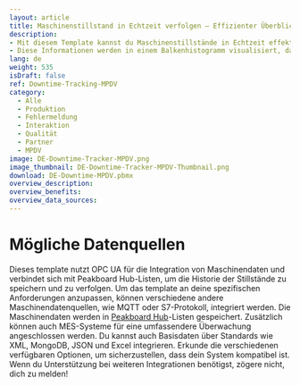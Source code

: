 ```yaml
---
layout: article
title: Maschinenstillstand in Echtzeit verfolgen – Effizienter Überblick über Maschinendaten
description: 
- Mit diesem Template kannst du Maschinenstillstände in Echtzeit effektiv überwachen und verwalten. Das Template nutzt OPC UA, um kritische Maschinendaten zu erfassen, die nahtlos in einer Peakboard Hub-Liste gespeichert werden. Stillstände werden als zeitlich sortierte Liste von Zuständen nach Maschine oder Arbeitsplatz dargestellt, einschließlich Zeitstempel, aktuellem Zustand, Begründung (falls zutreffend) und der Dauer des Stillstands.
- Diese Informationen werden in einem Balkenhistogramm visualisiert, das dir einen klaren Überblick über die Stillstände bietet und es dir ermöglicht, Muster und Verbesserungsbereiche zu identifizieren. Du kannst Stillstände direkt im Template einfach bearbeiten und für jeden Vorfall Gründe hinzufügen, um sicherzustellen, dass dein Team den Kontext für eine effektive Fehlersuche hat. Durch die Anzeige relevanter Kennzahlen auf deinen Bildschirmen erhöhst du die Transparenz in deinen Produktionsprozessen, reduzierst unerwartete Stillstände und maximierst letztendlich deine Betriebseffizienz. Lade jetzt herunter und mache den ersten Schritt zu einer optimierten Produktionsumgebung!
lang: de
weight: 535
isDraft: false
ref: Downtime-Tracking-MPDV
category:
  - Alle
  - Produktion
  - Fehlermeldung
  - Interaktion
  - Qualität
  - Partner
  - MPDV
image: DE-Downtime-Tracker-MPDV.png
image_thumbnail: DE-Downtime-Tracker-MPDV-Thumbnail.png
download: DE-Downtime-MPDV.pbmx
overview_description:
overview_benefits:
overview_data_sources:
---
```


# Mögliche Datenquellen
Dieses template nutzt OPC UA für die Integration von Maschinendaten und verbindet sich mit Peakboard Hub-Listen, um die Historie der Stillstände zu speichern und zu verfolgen. Um das template an deine spezifischen Anforderungen anzupassen, können verschiedene andere Maschinendatenquellen, wie MQTT oder S7-Protokoll, integriert werden. Die Maschinendaten werden in [Peakboard Hub](https://peakboard.com/en/product/peakboard-hub/)-Listen gespeichert. Zusätzlich können auch MES-Systeme für eine umfassendere Überwachung angeschlossen werden. Du kannst auch Basisdaten über Standards wie XML, MongoDB, JSON und Excel integrieren. Erkunde die verschiedenen verfügbaren Optionen, um sicherzustellen, dass dein System kompatibel ist. Wenn du Unterstützung bei weiteren Integrationen benötigst, zögere nicht, dich zu melden!


